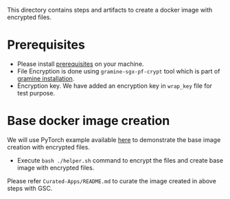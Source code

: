 This directory contains steps and artifacts to create a docker image with encrypted files.

# Prerequisites

- Please install [prerequisites](https://github.com/gramineproject/examples/tree/master/pytorch#pre-requisites)
  on your machine.
- File Encryption is done using `gramine-sgx-pf-crypt` tool which is part of
  [gramine installation](https://gramine.readthedocs.io/en/latest/quickstart.html#install-gramine).
- Encryption key. We have added an encryption key in `wrap_key` file for test purpose.

# Base docker image creation

We will use PyTorch example available [here](https://github.com/gramineproject/examples/blob/master/pytorch/)
to demonstrate the base image creation with encrypted files.

- Execute `bash ./helper.sh` command to encrypt the files and create base image with
  encrypted files.

Please refer `Curated-Apps/README.md` to curate the image created in above steps with GSC.
